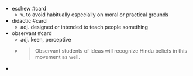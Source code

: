 - eschew #card
	- v. to avoid habitually especially on moral or practical grounds
- didactic #card
	- adj. designed or intended to teach people something
- observant #card
	- adj. keen, perceptive
	-
	  > Observant students of ideas will recognize Hindu beliefs in this movement as well.
-
